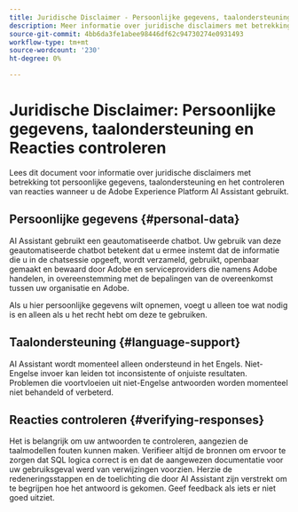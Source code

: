 ```yaml
---
title: Juridische Disclaimer - Persoonlijke gegevens, taalondersteuning en Reacties controleren
description: Meer informatie over juridische disclaimers met betrekking tot persoonlijke gegevens, taalondersteuning en het controleren van reacties bij gebruik van AI Assistant.
source-git-commit: 4bb6da3fe1abee98446df62c94730274e0931493
workflow-type: tm+mt
source-wordcount: '230'
ht-degree: 0%

---
```


# Juridische Disclaimer: Persoonlijke gegevens, taalondersteuning en Reacties controleren

Lees dit document voor informatie over juridische disclaimers met betrekking tot persoonlijke gegevens, taalondersteuning en het controleren van reacties wanneer u de Adobe Experience Platform AI Assistant gebruikt.

## Persoonlijke gegevens {#personal-data}

AI Assistant gebruikt een geautomatiseerde chatbot. Uw gebruik van deze geautomatiseerde chatbot betekent dat u ermee instemt dat de informatie die u in de chatsessie opgeeft, wordt verzameld, gebruikt, openbaar gemaakt en bewaard door Adobe en serviceproviders die namens Adobe handelen, in overeenstemming met de bepalingen van de overeenkomst tussen uw organisatie en Adobe.

Als u hier persoonlijke gegevens wilt opnemen, voegt u alleen toe wat nodig is en alleen als u het recht hebt om deze te gebruiken.

## Taalondersteuning {#language-support}

AI Assistant wordt momenteel alleen ondersteund in het Engels. Niet-Engelse invoer kan leiden tot inconsistente of onjuiste resultaten. Problemen die voortvloeien uit niet-Engelse antwoorden worden momenteel niet behandeld of verbeterd.

## Reacties controleren {#verifying-responses}

Het is belangrijk om uw antwoorden te controleren, aangezien de taalmodellen fouten kunnen maken. Verifieer altijd de bronnen om ervoor te zorgen dat SQL logica correct is en dat de aangewezen documentatie voor uw gebruiksgeval werd van verwijzingen voorzien. Herzie de redeneringsstappen en de toelichting die door AI Assistant zijn verstrekt om te begrijpen hoe het antwoord is gekomen. Geef feedback als iets er niet goed uitziet.


